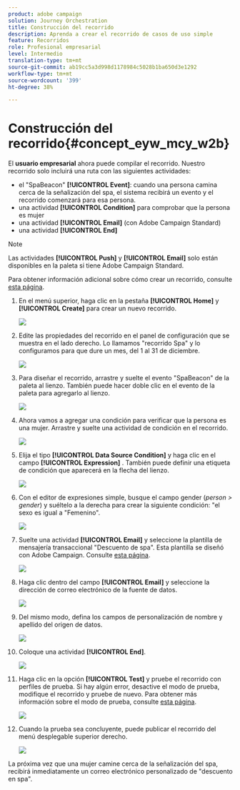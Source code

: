 ```yaml
---
product: adobe campaign
solution: Journey Orchestration
title: Construcción del recorrido
description: Aprenda a crear el recorrido de casos de uso simple
feature: Recorridos
role: Profesional empresarial
level: Intermedio
translation-type: tm+mt
source-git-commit: ab19cc5a3d998d1178984c5028b1ba650d3e1292
workflow-type: tm+mt
source-wordcount: '399'
ht-degree: 38%

---
```



# Construcción del recorrido{#concept_eyw_mcy_w2b}

El **usuario empresarial** ahora puede compilar el recorrido. Nuestro recorrido solo incluirá una ruta con las siguientes actividades:

* el &quot;SpaBeacon&quot; **[!UICONTROL Event]**: cuando una persona camina cerca de la señalización del spa, el sistema recibirá un evento y el recorrido comenzará para esa persona.
* una actividad **[!UICONTROL Condition]** para comprobar que la persona es mujer
* una actividad **[!UICONTROL Email]** (con Adobe Campaign Standard)
* una actividad **[!UICONTROL End]**

>[!NOTE]
>
>Las actividades **[!UICONTROL Push]** y **[!UICONTROL Email]** solo están disponibles en la paleta si tiene Adobe Campaign Standard.

Para obtener información adicional sobre cómo crear un recorrido, consulte [esta página](../building-journeys/journey.md).

1. En el menú superior, haga clic en la pestaña **[!UICONTROL Home]** y **[!UICONTROL Create]** para crear un nuevo recorrido.

   ![](../assets/journey31.png)

1. Edite las propiedades del recorrido en el panel de configuración que se muestra en el lado derecho. Lo llamamos &quot;recorrido Spa&quot; y lo configuramos para que dure un mes, del 1 al 31 de diciembre.

   ![](../assets/journeyuc1_8.png)

1. Para diseñar el recorrido, arrastre y suelte el evento &quot;SpaBeacon&quot; de la paleta al lienzo. También puede hacer doble clic en el evento de la paleta para agregarlo al lienzo.

   ![](../assets/journeyuc1_9.png)

1. Ahora vamos a agregar una condición para verificar que la persona es una mujer. Arrastre y suelte una actividad de condición en el recorrido.

   ![](../assets/journeyuc1_10.png)

1. Elija el tipo **[!UICONTROL Data Source Condition]** y haga clic en el campo **[!UICONTROL Expression]** . También puede definir una etiqueta de condición que aparecerá en la flecha del lienzo.

   ![](../assets/journeyuc1_11.png)

1. Con el editor de expresiones simple, busque el campo gender (_person > gender_) y suéltelo a la derecha para crear la siguiente condición: &quot;el sexo es igual a &quot;Femenino&quot;.

   ![](../assets/journeyuc1_12.png)

1. Suelte una actividad **[!UICONTROL Email]** y seleccione la plantilla de mensajería transaccional &quot;Descuento de spa&quot;. Esta plantilla se diseñó con Adobe Campaign. Consulte [esta página](https://docs.adobe.com/content/help/es-ES/campaign-standard/using/communication-channels/transactional-messaging/about-transactional-messaging.translate.html).

   ![](../assets/journeyuc1_13.png)

1. Haga clic dentro del campo **[!UICONTROL Email]** y seleccione la dirección de correo electrónico de la fuente de datos.

   ![](../assets/journeyuc1_14.png)

1. Del mismo modo, defina los campos de personalización de nombre y apellido del origen de datos.

   ![](../assets/journeyuc1_15.png)

1. Coloque una actividad **[!UICONTROL End]**.

   ![](../assets/journeyuc1_17.png)

1. Haga clic en la opción **[!UICONTROL Test]** y pruebe el recorrido con perfiles de prueba. Si hay algún error, desactive el modo de prueba, modifique el recorrido y pruebe de nuevo. Para obtener más información sobre el modo de prueba, consulte [esta página](../building-journeys/testing-the-journey.md).

   ![](../assets/journeyuc1_18bis.png)

1. Cuando la prueba sea concluyente, puede publicar el recorrido del menú desplegable superior derecho.

   ![](../assets/journeyuc1_18.png)

La próxima vez que una mujer camine cerca de la señalización del spa, recibirá inmediatamente un correo electrónico personalizado de &quot;descuento en spa&quot;.
